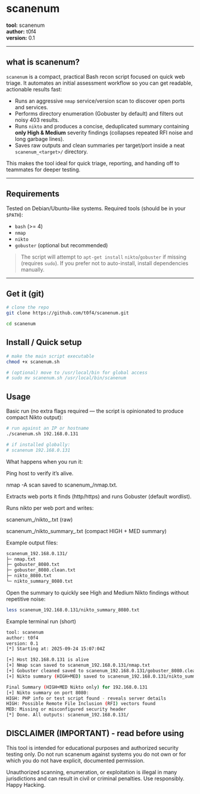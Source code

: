 # scanenum
 
**tool:** scanenum  
**author:** t0f4  
**version:** 0.1

---

## what is scanenum?

`scanenum` is a compact, practical Bash recon script focused on quick web triage. It automates an initial assessment workflow so you can get readable, actionable results fast:

- Runs an aggressive `nmap` service/version scan to discover open ports and services.
- Performs directory enumeration (Gobuster by default) and filters out noisy 403 results.
- Runs `nikto` and produces a concise, deduplicated summary containing **only High & Medium** severity findings (collapses repeated RFI noise and long garbage lines).
- Saves raw outputs and clean summaries per target/port inside a neat `scanenum_<target>/` directory.

This makes the tool ideal for quick triage, reporting, and handing off to teammates for deeper testing.

---

## Requirements

Tested on Debian/Ubuntu-like systems. Required tools (should be in your `$PATH`):

- `bash` (>= 4)
- `nmap`
- `nikto`
- `gobuster` (optional but recommended)

> The script will attempt to `apt-get install` `nikto`/`gobuster` if missing (requires `sudo`). If you prefer not to auto-install, install dependencies manually.

---

## Get it (git)

```bash
# clone the repo
git clone https://github.com/t0f4/scanenum.git

cd scanenum

```

## Install / Quick setup

```bash
# make the main script executable
chmod +x scanenum.sh

# (optional) move to /usr/local/bin for global access
# sudo mv scanenum.sh /usr/local/bin/scanenum
```

## Usage

Basic run (no extra flags required — the script is opinionated to produce compact Nikto output):

```bash
# run against an IP or hostname
./scanenum.sh 192.168.0.131

# if installed globally:
# scanenum 192.168.0.131
```

What happens when you run it:

Ping host to verify it’s alive.

nmap -A scan saved to scanenum_<target>/nmap.txt.

Extracts web ports it finds (http/https) and runs Gobuster (default wordlist).

Runs nikto per web port and writes:

scanenum_<target>/nikto_<port>.txt (raw)

scanenum_<target>/nikto_summary_<port>.txt (compact HIGH + MED summary)

Example output files:

```bash
scanenum_192.168.0.131/
├─ nmap.txt
├─ gobuster_8080.txt
├─ gobuster_8080.clean.txt
├─ nikto_8080.txt
└─ nikto_summary_8080.txt
```

Open the summary to quickly see High and Medium Nikto findings without repetitive noise:
```bash
less scanenum_192.168.0.131/nikto_summary_8080.txt
```

Example terminal run (short)

```bash
tool: scanenum
author: t0f4
version: 0.1
[*] Starting at: 2025-09-24 15:07:04Z

[+] Host 192.168.0.131 is alive
[+] Nmap scan saved to scanenum_192.168.0.131/nmap.txt
[+] Gobuster cleaned saved to scanenum_192.168.0.131/gobuster_8080.clean.txt
[+] Nikto summary (HIGH+MED) saved to scanenum_192.168.0.131/nikto_summary_8080.txt

Final Summary (HIGH+MED Nikto only) for 192.168.0.131
[+] Nikto summary on port 8080:
HIGH: PHP info or test script found - reveals server details
HIGH: Possible Remote File Inclusion (RFI) vectors found
MED: Missing or misconfigured security header
[*] Done. All outputs: scanenum_192.168.0.131/
```
## DISCLAIMER (IMPORTANT) - read before using

This tool is intended for educational purposes and authorized security testing only. Do not run scanenum against systems you do not own or for which you do not have explicit, documented permission.

Unauthorized scanning, enumeration, or exploitation is illegal in many jurisdictions and can result in civil or criminal penalties. Use responsibly.
Happy Hacking.
